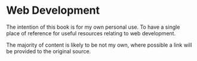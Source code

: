 # Web Development

The intention of this book is for my own personal use. To have a single place of reference for useful resources relating to web development.

The majority of content is likely to be not my own, where possible a link will be provided to the original source.



